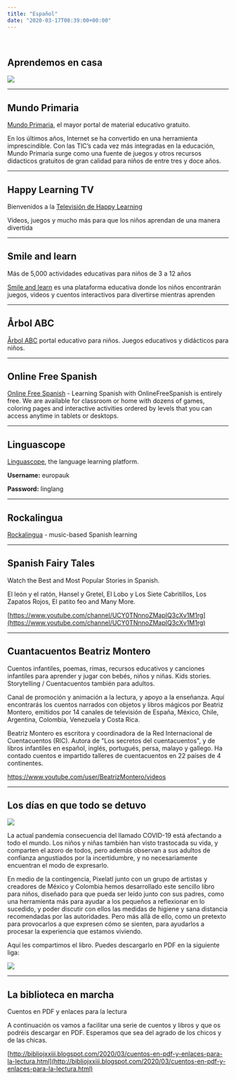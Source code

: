 ```yaml
---
title: "Español"
date: "2020-03-17T08:39:00+00:00"
---
```


&nbsp;

## Aprendemos en casa

[![](/images/aprendemos.jpg)](http://www.educacionyfp.gob.es/prensa/actualidad/2020/03/20200321-mefprtve.html)

<hr>

## Mundo Primaria

[Mundo Primaria](https://www.mundoprimaria.com), el mayor portal de material educativo gratuito.

En los últimos años, Internet se ha convertido en una herramienta imprescindible. Con las TIC’s cada vez más integradas en la educación, Mundo Primaria surge como una fuente de juegos y otros recursos didacticos gratuitos de gran calidad para niños de entre tres y doce años.

<hr>

## Happy Learning TV

Bienvenidos a la [Televisión de Happy Learning](https://happylearning.tv)

Vídeos, juegos y mucho más para que los niños aprendan de una manera divertida

<hr>

## Smile and learn

Más de 5,000 actividades educativas para niños de 3 a 12 años

[Smile and learn](https://smileandlearn.com) es una plataforma educativa donde los niños encontrarán juegos, videos y cuentos interactivos para divertirse mientras aprenden

<hr>

## Årbol ABC

[Årbol ABC](https://arbolabc.com) portal educativo para niños. Juegos educativos y didácticos para niños.

<hr>

## Online Free Spanish

[Online Free Spanish](https://www.onlinefreespanish.com) - Learning Spanish with OnlineFreeSpanish is entirely free. We are available for classroom or home with dozens of games, coloring pages and interactive activities ordered by levels that you can access anytime in tablets or desktops.

<hr>

## Linguascope

[Linguascope](https://linguascope.com), the language learning platform.

**Username:** europauk

**Password:** linglang

<hr>

## Rockalingua

[Rockalingua](https://rockalingua.com) - music-based Spanish learning

<hr>

## Spanish Fairy Tales

Watch the Best and Most Popular Stories in Spanish.

El león y el ratón, Hansel y Gretel, El Lobo y Los Siete Cabritillos, Los Zapatos Rojos, El patito feo  and Many More.

[https://www.youtube.com/channel/UCY0TNnnoZMapIQ3cXv1M1rg](https://www.youtube.com/channel/UCY0TNnnoZMapIQ3cXv1M1rg)

<hr>

## Cuantacuentos Beatriz Montero

Cuentos infantiles, poemas, rimas, recursos educativos y canciones infantiles para aprender y jugar con bebés, niños y niñas. Kids stories. Storytelling / Cuentacuentos también para adultos.

Canal de promoción y animación a la lectura, y apoyo a la enseñanza. Aquí encontrarás los cuentos narrados con objetos y libros mágicos por Beatriz Montero, emitidos por 14 canales de televisión de España, México, Chile, Argentina, Colombia, Venezuela y Costa Rica.

Beatriz Montero es escritora y coordinadora de la Red Internacional de Cuentacuentos (RIC). Autora de "Los secretos del cuentacuentos", y de libros infantiles en español, inglés, portugués, persa, malayo y gallego. Ha contado cuentos e impartido talleres de cuentacuentos en 22 países de 4 continentes.

https://www.youtube.com/user/BeatrizMontero/videos

<hr>

## Los días en que todo se detuvo

[![](/images/losDiasEnQueTodoSeDetuvo.jpg)](https://pixelatl.com/es-MX/contenidos/FB06E116-D4B8-47DC-A15E-286BDAA71448/Los_dias_en_que_todo_se_detuvo.html)

La actual pandemia consecuencia del llamado COVID-19 está afectando a todo el mundo. Los niños y niñas también han visto trastocada su vida, y comparten el azoro de todos, pero además observan a sus adultos de confianza angustiados por la incertidumbre, y no necesariamente encuentran el modo de expresarlo.

En medio de la contingencia, Pixelatl junto con un grupo de artistas y creadores de México y Colombia hemos desarrollado este sencillo libro para niños, diseñado para que pueda ser leído junto con sus padres, como una herramienta más para ayudar a los pequeños a reflexionar en lo sucedido, y poder discutir con ellos las medidas de higiene y sana distancia recomendadas por las autoridades. Pero más allá de ello, como un pretexto para provocarlos a que expresen cómo se sienten, para ayudarlos a procesar la experiencia que estamos viviendo.

Aquí les compartimos el libro. Puedes descargarlo en PDF en la siguiente liga:

[![](/images/losDiasEnQueTodoSeDetuvo_book.png)](https://1cae4daa431a99d58259-9bdc952f8135a71056243221595a2db3.ssl.cf1.rackcdn.com/2817F16424614BDBB241D5D60FE6758A.pdf)

<hr>

## La biblioteca en marcha

Cuentos en PDF y enlaces para la lectura

A continuación os vamos a facilitar una serie de cuentos y libros y que os podréis descargar en PDF. Esperamos que sea del agrado de los chicos y de las chicas.

[http://bibliojxxiii.blogspot.com/2020/03/cuentos-en-pdf-y-enlaces-para-la-lectura.html](http://bibliojxxiii.blogspot.com/2020/03/cuentos-en-pdf-y-enlaces-para-la-lectura.html)

<br/>
<br/>


 
